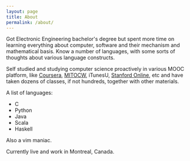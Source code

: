 ```yaml
---
layout: page
title: About
permalink: /about/
---
```


Got Electronic Engineering bachelor's degree but spent more time on learning everything about computer, software and their mechanism and mathematical basis. Know a number of languages, with some sorts of thoughts about various language constructs.

Self studied and studying computer science proactively in various MOOC platform, like [Coursera][coursera], [MITOCW][mitocw], iTunesU, [Stanford Online][stanonline], etc and have taken dozens of classes, if not hundreds, together with other materials.

A list of languages:

* C
* Python
* Java
* Scala
* Haskell

Also a vim maniac.

Currently live and work in Montreal, Canada.

[coursera]: https://coursera.org
[mitocw]: https://ocw.mit.edu
[stanonline]: http://online.stanford.edu/
